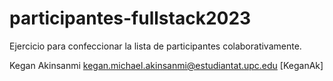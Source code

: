 # participantes-fullstack2023

Ejercicio para confeccionar la lista de participantes colaborativamente.

Kegan Akinsanmi <kegan.michael.akinsanmi@estudiantat.upc.edu> [KeganAk]
